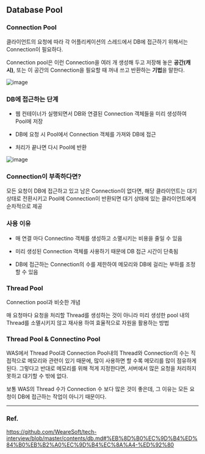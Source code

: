 ## Database Pool

### Connection Pool

 클라이언트의 요청에 따라 각 어플리케이션의 스레드에서 DB에 접근하기 위해서는 Connection이 필요하다.
 
 Connection pool은 이런 Connection을 여러 개 생성해 두고 저장해 놓은 **공간(캐시)**,
 또는 이 공간의 Connection을 필요할 때 꺼내 쓰고 반환하는 **기법**을 말한다.
 
   ![image](https://user-images.githubusercontent.com/32594290/102299500-65c53780-3f96-11eb-8ff4-db23ae647409.png)
 

### DB에 접근하는 단계

 - 웹 컨테이너가 실행되면서 DB와 연결된 Connection 객체들을 미리 생성하여 Pool에 저장
 
 - DB에 요청 시 Pool에서 Connection 객체를 가져와 DB에 접근
 
 - 처리가 끝나면 다시 Pool에 반환
 
  ![image](https://user-images.githubusercontent.com/32594290/102301021-60b5b780-3f99-11eb-9aa9-16b3ae1b4aba.png)

### Connection이 부족하다면?

 모든 요청이 DB에 접근하고 있고 남은 Connection이 없다면, 해당 클라이언트는 대기 상태로 전환시키고 Pool에 Connection이 반환되면
 대기 상태에 있는 클라이언트에게 순차적으로 제공
 
### 사용 이유

 - 매 연결 마다 Connectino 객체를 생성하고 소멸시키는 비용을 줄일 수 있음
 
 - 미리 생성된 Connection 객체를 사용하기 때문에 DB 접근 시간이 단축됨
 
 - DB에 접근하는 Connection의 수를 제한하여 메모리와 DB에 걸리는 부하를 조정할 수 있음
 
### Thread Pool

 Connection pool과 비슷한 개념
 
 매 요청마다 요청을 처리할 Thread를 생성하는 것이 아니라 미리 생성한 pool 내의 Thread를 소멸시키지 않고
 재사용 하여 효율적으로 자원을 활용하는 방법
 
### Thread Pool & Connectino Pool

 WAS에서 Thread Pool과 Connection Pool내의 Thread와 Connection의 수는 직접적으로 메모리와 관련이 있기 때문에, 많이 사용하면 할 수록
 메모리를 많이 점유하게 된다. 그렇다고 반대로 메모리를 위해 적게 지정한다면, 서버에서 많은 요청을 처리하지 못하고 대기할 수 밖에 없다.
 
 보통 WAS의 Thread 수가 Connection 수 보다 많은 것이 좋은데, 그 이유는 모든 요청이 DB에 접근하는 작업이 아니기 때문이다.
 
 
- - -
### Ref.

https://github.com/WeareSoft/tech-interview/blob/master/contents/db.md#%EB%8D%B0%EC%9D%B4%ED%84%B0%EB%B2%A0%EC%9D%B4%EC%8A%A4-%ED%92%80
